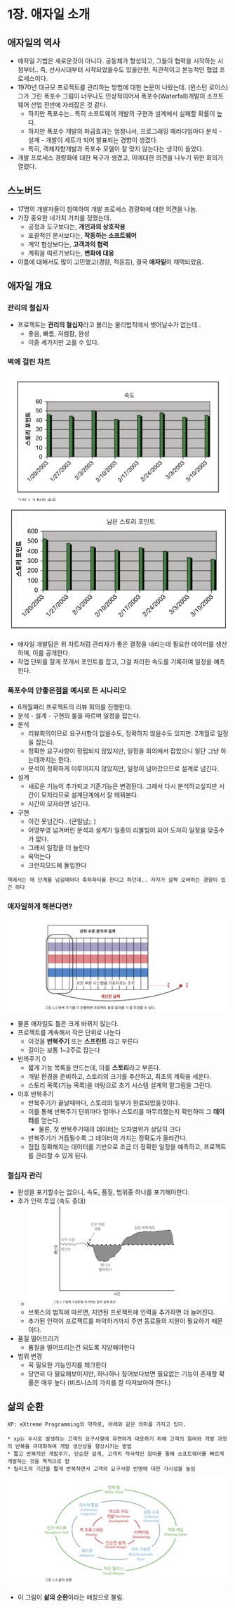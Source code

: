 # 1장. 애자일 소개

## 애자일의 역사

* 애자일 기법은 새로운것이 아니다. 공동체가 형성되고, 그들이 협력을 시작하는 시점부터.. 즉, 선사시대부터 시작되었을수도 있을만한, 직관적이고 본능적인 협업 프로세스이다.
* 1970년 대규모 프로젝트를 관리하는 방법에 대한 논문이 나왔는데. (윈스턴 로이스) 그가 그린 폭포수 그림이 너무나도 인상적이어서 폭포수(Waterfall)개발이 소프트웨어 산업 전반에 자리잡은 것 같다.
	* 하지만 폭포수는.. 특히 소프트웨어 개발의 구현과 설계에서 실패할 확률이 높다.
	* 하지만 폭포수 개발의 파급효과는 엄청나서, 프로그래밍 패러다임마다 분석 - 설계 - 개발이 세트가 되어 발표되는 경향이 생겼다.
	* 특히, 객체지향개발과 폭포수 모델이 잘 맞지 않는다는 생각이 들었다.
* 개발 프로세스 경량화에 대한 욕구가 생겼고, 이에대한 의견을 나누기 위한 회의가 열렸다.

## 스노버드

* 17명의 개발자들이 참여하여 개발 프로세스 경량화에 대한 의견을 나눔.
* 가장 중요한 네가지 가치를 정했는데.
	* 공정과 도구보다는, **개인과의 상호작용**
	* 포괄적인 문서보다는, **작동하는 소프트웨어**
	* 계약 협상보다는, **고객과의 협력**
	* 계획을 따르기보다는, **변화에 대응**
* 이름에 대해서도 많이 고민했고(경량, 적응등), 결국 **애자일**이 채택되었음.

## 애자일 개요

### 관리의 철십자
* 프로젝트는 **관리의 철십자**라고 불리는 물리법칙에서 벗어날수가 없는데..
  * 좋음, 빠름, 저렴함, 완성
  * 이중 세가지만 고를 수 있다.

### 벽에 걸린 차트

![](ch01_02.jpeg)
![](ch01_03.jpeg)

* 애자일 개발팀은 위 차트처럼 관리자가 좋은 결정을 내리는데 필요한 데이터를 생산하며, 이를 공개한다.
* 작업 단위를 잘게 쪼개서 포인트를 잡고, 그걸 처리한 속도를 기록하여 일정을 예측한다.

### 폭포수의 안좋은점을 예시로 든 시나리오

* 6개월짜리 프로젝트의 리뷰 회의를 진행한다.
* 분석 - 설계 - 구현의 룰을 따르며 일정을 잡는다.
* 분석
  * 리뷰회의이므로 요구사항이 없을수도, 정확하지 않을수도 있지만. 2개월로 일정을 잡는다.
  * 정확한 요구사항이 정립되지 않았지만, 일정을 회의에서 잡았으니 일단 그냥 하는데까지는 한다.
  * 분석이 정확하게 이루어지지 않았지만, 일정이 넘어갔으므로 설계로 넘긴다.
* 설계
  * 새로운 기능이 추가되고 기존기능은 변경된다. 그래서 다시 분석하고싶지만 시간이 모자라므로 설계단계에서 잘 메꿔본다.
  * 시간이 모자라면 넘긴다.
* 구현
  * 이건 못넘긴다.. (큰일남;; )
  * 어영부영 넘겨버린 분석과 설계가 일종의 리볼빙이 되어 도저히 일정을 맞출수가 없다.
  * 그래서 일정을 더 늘린다
  * 욕먹는다
  * 크런치모드에 돌입한다

`책에서는 매 단계를 넘길때마다 축하파티를 한다고 하던데.. 저자가 살짝 오바하는 경향이 있긴 하다`

### 애자일하게 해본다면?

![](ch01_04.jpeg)

* 물론 애자일도 틀은 크게 바뀌지 않는다.
* 프로젝트를 계속해서 작은 단위로 나눈다
  * 이것을 **반복주기** 또는 **스프린트** 라고 부른다
  * 길이는 보통 1~2주로 잡는다
* 반복주기 0
  * 짧게 기능 목록을 만드는데, 이를 **스토리**라고 부른다.
  * 개발 환경을 준비하고, 스토리의 크기를 추산하고, 최초의 계획을 세운다.
  * 스토리 목록(기능 목록)을 바탕으로 초기 시스템 설계의 밑그림을 그린다.
* 이후 반복주기
  * 반복주기가 끝날때마다, 스토리의 일부가 완료되었을것이다.
  * 이를 통해 반복주기 단위마다 얼마나 스토리를 마무리했는지 확인하여 그 **데이터**를 얻는다.
    * 물론, 첫 반복주기때의 데이터는 오차범위가 상당히 크다
  * 반복주기가 거듭될수록 그 데이터의 가치는 정확도가 올라간다.
  * 점점 정확해지는 데이터를 기반으로 조금 더 정확한 일정을 예측하고, 프로젝트를 관리할 수 있게 된다.

### 철십자 관리

* 완성을 포기할수는 없으니, 속도, 품질, 범위중 하나를 포기해야한다.
* 추가 인력 투입 (속도 증대)
  * ![](ch01_05.jpeg)
  * 브룩스의 법칙에 따르면, 지연된 프로젝트에 인력을 추가하면 더 늘어진다.
  * 추가된 인력이 프로젝트를 파악하기까지 주변 동료들의 지원이 필요하기 때문이다.
* 품질 떨어뜨리기
  * 품질을 떨어뜨리는건 되도록 지양해야한다
* 범위 변경
  * 꼭 필요한 기능인지를 체크한다
  * 당연히 다 필요해보이지만, 하나하나 짚어보다보면 필요없는 기능이 존재할 확률은 매우 높다 (비즈니스의 가치를 잘 따져보아야 한다.)

## 삶의 순환

```
XP: eXtreme Programming의 약자로, 아래와 같은 의미를 가지고 있다.

* xp는 수시로 발생하는 고객의 요구사항에 유연하게 대응하기 위해 고객의 참여와 개발 과정의 반복을 극대화하여 개발 생산성을 향상시키는 방법
* 짧고 반복적인 개발주기, 단순한 설계, 고객의 적극적인 참여를 통해 소프트웨어를 빠르게 개발하는 것을 목적으로 함
* 릴리즈의 기간을 짧게 반복하면서 고객의 요구사항 반영에 대한 가시성을 높임
```

![](ch01_06.jpeg)

* 이 그림이 **삶의 순환**이라는 애칭으로 불림.